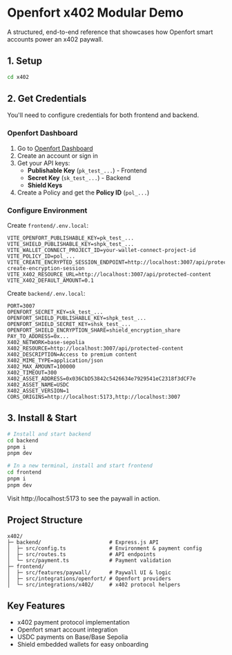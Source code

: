 # Openfort x402 Modular Demo

A structured, end-to-end reference that showcases how Openfort smart accounts power an x402 paywall.

## 1. Setup

```bash
cd x402
```

## 2. Get Credentials

You'll need to configure credentials for both frontend and backend.

### Openfort Dashboard

1. Go to [Openfort Dashboard](https://dashboard.openfort.xyz)
2. Create an account or sign in
3. Get your API keys:
   - **Publishable Key** (`pk_test_...`) - Frontend
   - **Secret Key** (`sk_test_...`) - Backend
   - **Shield Keys** 
4. Create a Policy and get the **Policy ID** (`pol_...`)

### Configure Environment

Create `frontend/.env.local`:

```env
VITE_OPENFORT_PUBLISHABLE_KEY=pk_test_...
VITE_SHIELD_PUBLISHABLE_KEY=shpk_test_...
VITE_WALLET_CONNECT_PROJECT_ID=your-wallet-connect-project-id
VITE_POLICY_ID=pol_...
VITE_CREATE_ENCRYPTED_SESSION_ENDPOINT=http://localhost:3007/api/protected-create-encryption-session
VITE_X402_RESOURCE_URL=http://localhost:3007/api/protected-content
VITE_X402_DEFAULT_AMOUNT=0.1
```

Create `backend/.env.local`:

```env
PORT=3007
OPENFORT_SECRET_KEY=sk_test_...
OPENFORT_SHIELD_PUBLISHABLE_KEY=shpk_test_...
OPENFORT_SHIELD_SECRET_KEY=shsk_test_...
OPENFORT_SHIELD_ENCRYPTION_SHARE=shield_encryption_share
PAY_TO_ADDRESS=0x...
X402_NETWORK=base-sepolia
X402_RESOURCE=http://localhost:3007/api/protected-content
X402_DESCRIPTION=Access to premium content
X402_MIME_TYPE=application/json
X402_MAX_AMOUNT=100000
X402_TIMEOUT=300
X402_ASSET_ADDRESS=0x036CbD53842c5426634e7929541eC2318f3dCF7e
X402_ASSET_NAME=USDC
X402_ASSET_VERSION=1
CORS_ORIGINS=http://localhost:5173,http://localhost:3007
```

## 3. Install & Start

```bash
# Install and start backend
cd backend
pnpm i
pnpm dev

# In a new terminal, install and start frontend
cd frontend
pnpm i
pnpm dev
```

Visit http://localhost:5173 to see the paywall in action.

## Project Structure

```
x402/
├─ backend/                      # Express.js API
│  ├─ src/config.ts              # Environment & payment config
│  ├─ src/routes.ts              # API endpoints
│  └─ src/payment.ts             # Payment validation
├─ frontend/
│  ├─ src/features/paywall/      # Paywall UI & logic
│  ├─ src/integrations/openfort/ # Openfort providers
│  └─ src/integrations/x402/     # x402 protocol helpers
```

## Key Features

- x402 payment protocol implementation
- Openfort smart account integration
- USDC payments on Base/Base Sepolia
- Shield embedded wallets for easy onboarding

